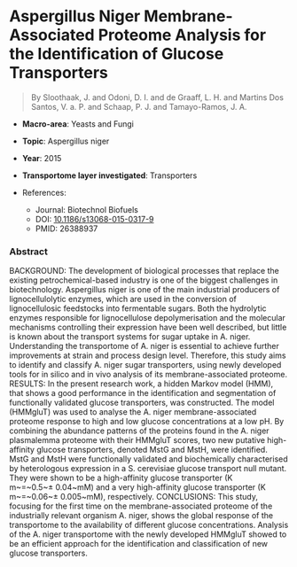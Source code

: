 # Aspergillus Niger Membrane-Associated Proteome Analysis for the Identification of Glucose Transporters

> By Sloothaak, J. and Odoni, D. I. and de Graaff, L. H. and Martins Dos Santos, V. a. P. and Schaap, P. J. and Tamayo-Ramos, J. A.

- **Macro-area**: Yeasts and Fungi
- **Topic**: Aspergillus niger
- **Year**: 2015
- **Transportome layer investigated**: Transporters

- References:
  - Journal: Biotechnol Biofuels
  - DOI: [10.1186/s13068-015-0317-9](https://doi.org/10.1186/s13068-015-0317-9)
  - PMID: 26388937

### Abstract

BACKGROUND: The development of biological processes that replace the existing petrochemical-based industry is one of the biggest challenges in biotechnology. Aspergillus niger is one of the main industrial producers of lignocellulolytic enzymes, which are used in the conversion of lignocellulosic feedstocks into fermentable sugars. Both the hydrolytic enzymes responsible for lignocellulose depolymerisation and the molecular mechanisms controlling their expression have been well described, but little is known about the transport systems for sugar uptake in A. niger. Understanding the transportome of A. niger is essential to achieve further improvements at strain and process design level. Therefore, this study aims to identify and classify A. niger sugar transporters, using newly developed tools for in silico and in vivo analysis of its membrane-associated proteome. RESULTS: In the present research work, a hidden Markov model (HMM), that shows a good performance in the identification and segmentation of functionally validated glucose transporters, was constructed. The model (HMMgluT) was used to analyse the A. niger membrane-associated proteome response to high and low glucose concentrations at a low pH. By combining the abundance patterns of the proteins found in the A. niger plasmalemma proteome with their HMMgluT scores, two new putative high-affinity glucose transporters, denoted MstG and MstH, were identified. MstG and MstH were functionally validated and biochemically characterised by heterologous expression in a S. cerevisiae glucose transport null mutant. They were shown to be a high-affinity glucose transporter (K m~=~0.5~$±~$0.04~mM) and a very high-affinity glucose transporter (K m~=~0.06~$±~$0.005~mM), respectively. CONCLUSIONS: This study, focusing for the first time on the membrane-associated proteome of the industrially relevant organism A. niger, shows the global response of the transportome to the availability of different glucose concentrations. Analysis of the A. niger transportome with the newly developed HMMgluT showed to be an efficient approach for the identification and classification of new glucose transporters.
